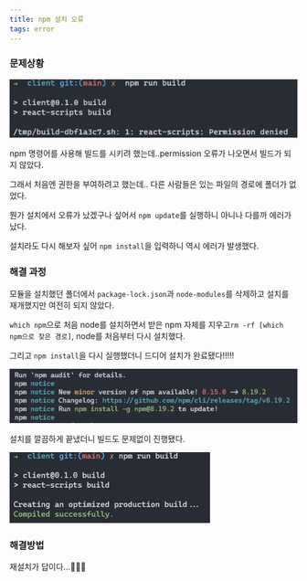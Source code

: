```yaml
---
title: npm 설치 오류
tags: error
---
```


### 문제상황

<img src="../assets/images/npm1.png"/>

npm 명령어를 사용해 빌드를 시키려 했는데..permission 오류가 나오면서 빌드가 되지 않았다.

그래서 처음엔 권한을 부여하려고 했는데.. 다른 사람들은 있는 파일의 경로에 폴더가 없었다.

뭔가 설치에서 오류가 났겠구나 싶어서 `npm update`를 실행하니 아니나 다를까 에러가 났다.

설치라도 다시 해보자 싶어 `npm install`을 입력하니 역시 에러가 발생했다.

### 해결 과정

모듈을 설치했던 폴더에서 `package-lock.json`과 `node-modules`를 삭제하고 설치를 재개했지만 여전히 되지 않았다.

`which npm`으로 처음 node를 설치하면서 받은 npm 자체를 지우고`rm -rf [which npm으로 찾은 경로]`, node를 처음부터 다시 설치했다.

그리고 `npm install`을 다시 실행했더니 드디어 설치가 완료됐다!!!!!

<img src="../assets/images/npm2.png"/>

설치를 깔끔하게 끝냈더니 빌드도 문제없이 진행됐다.

<img src="../assets/images/npm3.png"/>

### 해결방법
재설치가 답이다...🥲🥲🥲


